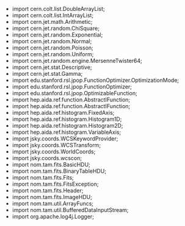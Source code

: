 * import cern.colt.list.DoubleArrayList;
* import cern.colt.list.IntArrayList;
* import cern.jet.math.Arithmetic;
* import cern.jet.random.ChiSquare;
* import cern.jet.random.Exponential;
* import cern.jet.random.Normal;
* import cern.jet.random.Poisson;
* import cern.jet.random.Uniform;
* import cern.jet.random.engine.MersenneTwister64;
* import cern.jet.stat.Descriptive;
* import cern.jet.stat.Gamma;
* import edu.stanford.rsl.jpop.FunctionOptimizer.OptimizationMode;
* import edu.stanford.rsl.jpop.FunctionOptimizer;
* import edu.stanford.rsl.jpop.OptimizableFunction;
* import hep.aida.ref.function.AbstractIFunction;
* import hep.aida.ref.function.AbstractIFunction;
* import hep.aida.ref.histogram.FixedAxis;
* import hep.aida.ref.histogram.Histogram1D;
* import hep.aida.ref.histogram.Histogram2D;
* import hep.aida.ref.histogram.VariableAxis;
* import jsky.coords.WCSKeywordProvider;
* import jsky.coords.WCSTransform;
* import jsky.coords.WorldCoords;
* import jsky.coords.wcscon;
* import nom.tam.fits.BasicHDU;
* import nom.tam.fits.BinaryTableHDU;
* import nom.tam.fits.Fits;
* import nom.tam.fits.FitsException;
* import nom.tam.fits.Header;
* import nom.tam.fits.ImageHDU;
* import nom.tam.util.ArrayFuncs;
* import nom.tam.util.BufferedDataInputStream;
* import org.apache.log4j.Logger;
